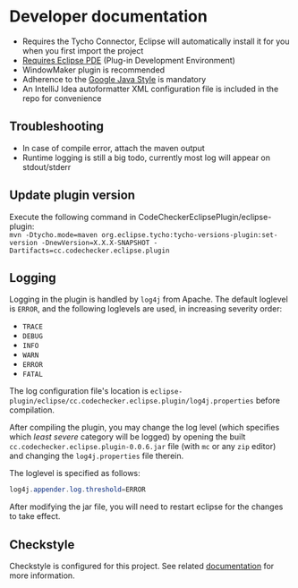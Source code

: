 # Developer documentation

  * Requires the Tycho Connector, Eclipse will automatically install it for you when you first import the project
  * [Requires Eclipse PDE](https://www.eclipse.org/pde/) (Plug-in Development Environment)
  * WindowMaker plugin is recommended
  * Adherence to the [Google Java Style](https://google.github.io/styleguide/javaguide.html) is mandatory
  * An IntelliJ Idea autoformatter XML configuration file is included in the repo for convenience

## Troubleshooting

  * In case of compile error, attach the maven output
  * Runtime logging is still a big todo, currently most log will appear on stdout/stderr

## Update plugin version

Execute the following command in CodeCheckerEclipsePlugin/eclipse-plugin:  
``` mvn -Dtycho.mode=maven org.eclipse.tycho:tycho-versions-plugin:set-version -DnewVersion=X.X.X-SNAPSHOT -Dartifacts=cc.codechecker.eclipse.plugin ```

## Logging

Logging in the plugin is handled by `log4j` from Apache. The default loglevel is `ERROR`, and the following loglevels are used, in increasing severity order:

  * `TRACE`
  * `DEBUG`
  * `INFO`
  * `WARN`
  * `ERROR`
  * `FATAL`

The log configuration file's location is `eclipse-plugin/eclipse/cc.codechecker.eclipse.plugin/log4j.properties` before compilation.

After compiling the plugin, you may change the log level (which specifies which *least severe* category will be logged) by opening the built `cc.codechecker.eclipse.plugin-0.0.6.jar` file (with `mc` or any `zip` editor) and changing the `log4j.properties` file therein.

The loglevel is specified as follows:

```java
log4j.appender.log.threshold=ERROR
```

After modifying the jar file, you will need to restart eclipse for the changes to take effect.

## Checkstyle

Checkstyle is configured for this project. See related [documentation](checkstyle.md) for more information.
